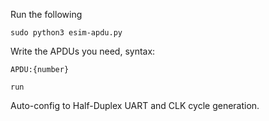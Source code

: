 Run the following

```sudo python3 esim-apdu.py```

Write the APDUs you need, syntax:

```APDU:{number}```

```run```

Auto-config to Half-Duplex UART and CLK cycle generation.
